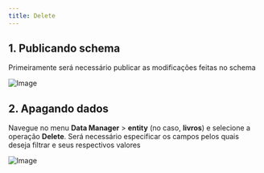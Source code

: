 ```yaml
---
title: Delete
---
```



## 1. Publicando schema

Primeiramente será necessário publicar as modificações feitas no schema

![Image](/images/yc-web/publishSchema.png)

## 2. Apagando dados

Navegue no menu **Data Manager** > **entity** (no caso, **livros**) e selecione a operação **Delete**. Será necessário  especificar os campos pelos quais deseja filtrar e seus respectivos valores

![Image](/images/yc-web/delete1.png)